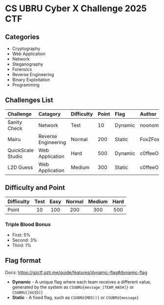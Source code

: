 # CS UBRU Cyber X Challenge 2025 CTF

## Categories

- Cryptography
- Web Application
- Network
- Steganography
- Forensics
- Reverse Engineering
- Binary Exploitation
- Programming

## Challenges List

| Challenge | Catagory | Difficulty | Point | Flag | Author |
| :- | :- | :- | :- | :- | :- |
| Sanity Check | Network | Test | 10 | Dynamic | noonomyen |
| Mairu | Reverse Engineering | Normal | 200 | Static | FoxZFox |
| QuickScale Studio | Web Application | Hard | 500 | Dynamic | c0ffeeOverdose |
| L2D Guess | Web Application | Medium | 300 | Static | c0ffeeOverdose |

## Difficulty and Point

| Difficulty | Test | Easy | Normal | Medium | Hard |
| :- | :-: | :-: | :-: | :-: | :-: |
| Point | 10 | 100 | 200 | 300 | 500 |

### Triple Blood Bonus

- First: 5%
- Second: 3%
- Third: 1%

## Flag format

Docs: https://gzctf.gzti.me/guide/features/dynamic-flag#dynamic-flag

- **Dynamic** - A unique flag where each team receives a different value, generated by the system as `CSUBRU{message_[TEAM_HASH]}` or `CSUBRU{[GUID]}`
- **Static** - A fixed flag, such as `CSUBRU{MD5()}` or `CSUBRU{message}`
